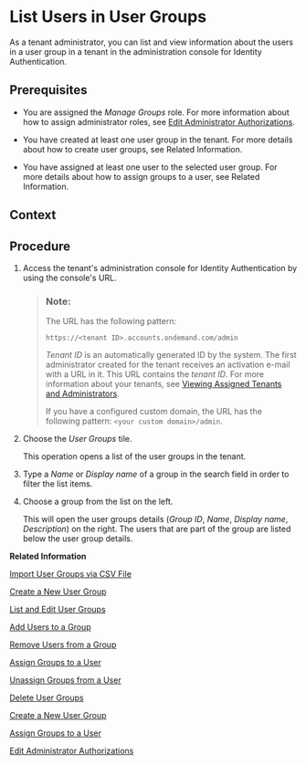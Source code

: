 <!-- loio4ac340a1c5754b199cc681b66300630e -->

# List Users in User Groups

As a tenant administrator, you can list and view information about the users in a user group in a tenant in the administration console for Identity Authentication.



## Prerequisites

-   You are assigned the *Manage Groups* role. For more information about how to assign administrator roles, see [Edit Administrator Authorizations](edit-administrator-authorizations-86ee374.md).

-   You have created at least one user group in the tenant. For more details about how to create user groups, see Related Information.

-   You have assigned at least one user to the selected user group. For more details about how to assign groups to a user, see Related Information.



## Context



## Procedure

1.  Access the tenant's administration console for Identity Authentication by using the console's URL.

    > ### Note:  
    > The URL has the following pattern:
    > 
    > `https://<tenant ID>.accounts.ondemand.com/admin`
    > 
    > *Tenant ID* is an automatically generated ID by the system. The first administrator created for the tenant receives an activation e-mail with a URL in it. This URL contains the *tenant ID*. For more information about your tenants, see [Viewing Assigned Tenants and Administrators](../viewing-assigned-tenants-and-administrators-f56e6f2.md).
    > 
    > If you have a configured custom domain, the URL has the following pattern: `<your custom domain>/admin`.

2.  Choose the *User Groups* tile.

    This operation opens a list of the user groups in the tenant.

3.  Type a *Name* or *Display name* of a group in the search field in order to filter the list items.

4.  Choose a group from the list on the left.

    This will open the user groups details \(*Group ID*, *Name*, *Display name*, *Description*\) on the right. The users that are part of the group are listed below the user group details.


**Related Information**  


[Import User Groups via CSV File](import-user-groups-via-csv-file-daf96bd.md "As a tenant administrator, you can create new user groups or update existing ones with the assiged users, via a CSV file upload.")

[Create a New User Group](create-a-new-user-group-b1b638d.md "As a tenant administrator you can create new user groups in the tenant via the administration console for Identity Authentication.")

[List and Edit User Groups](list-and-edit-user-groups-5e8a55c.md "As a tenant administrator, you can list and edit information about the user groups in a tenant in the administration console for Identity Authentication.")

[Add Users to a Group](add-users-to-a-group-d2e1a01.md "As a tenant administrator, you can add one or more users created for a specific tenant to a group via the administration console for Identity Authentication.")

[Remove Users from a Group](remove-users-from-a-group-301fdb7.md "As a tenant administrator, you can remove one, more than one, or all users added to a group via the administration console for Identity Authentication.")

[Assign Groups to a User](assign-groups-to-a-user-bfdeb9c.md "As a tenant administrator, you can assign one or more groups created for a specific tenant to a user via the administration console for Identity Authentication.")

[Unassign Groups from a User](unassign-groups-from-a-user-4353735.md "As a tenant administrator, you can unassign one or more groups that are assigned to a user via the administration console for Identity Authentication.")

[Delete User Groups](delete-user-groups-9853912.md "As a tenant administrator, you can delete one or more user groups in a tenant of Identity Authentication.")

[Create a New User Group](create-a-new-user-group-b1b638d.md "As a tenant administrator you can create new user groups in the tenant via the administration console for Identity Authentication.")

[Assign Groups to a User](assign-groups-to-a-user-bfdeb9c.md "As a tenant administrator, you can assign one or more groups created for a specific tenant to a user via the administration console for Identity Authentication.")

[Edit Administrator Authorizations](edit-administrator-authorizations-86ee374.md "As a tenant administrator, you can edit both your own authorizations and other administrators' authorizations in the administration console for Identity Authentication. By editing the administrator authorizations you can also delete an administrator.")

